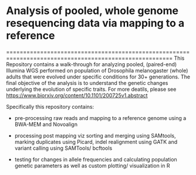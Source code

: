 # Analysis of pooled, whole genome resequencing data via mapping to a reference
=======================================================================================================
This Repository contains a walk-through for analyzing pooled, (paired-end) Illumina WGS performed on population of Drosophila melanogaster (whole) adults that were evolved under specific conditions for 30+ generations. The final objective of the analysis is to understand the genetic changes underlying the evolution of specific traits. For more deatils, please see https://www.biorxiv.org/content/10.1101/200725v1.abstract 

Specifically this repository contains:
- pre-processing raw reads and mapping to a reference genome using a BWA-MEM and Novoalign

- processing post mapping viz sorting and merging using SAMtools, marking duplicates using Picard, indel realignment using GATK and variant calling using SAMTools/ bcftools 

- testing for changes in allele frequencies and calculating population genetic parameters as well as custom plotting/ visualization in R
